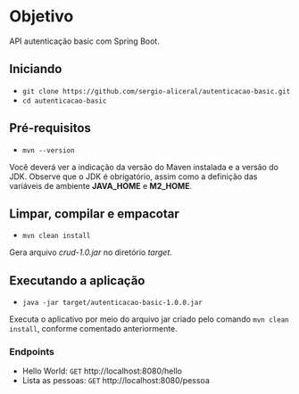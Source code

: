 # Objetivo
API autenticação basic com Spring Boot.

## Iniciando

- `git clone https://github.com/sergio-aliceral/autenticacao-basic.git`
- `cd autenticacao-basic`

## Pré-requisitos
- `mvn --version`<br>

Você deverá ver a indicação da versão do Maven instalada e a versão do JDK. Observe que o JDK é obrigatório, assim como a definição das variáveis de ambiente **JAVA_HOME** e **M2_HOME**.

## Limpar, compilar e empacotar
- `mvn clean install`<br>

Gera arquivo _crud-1.0.jar_ no diretório _target_.

## Executando a aplicação
- `java -jar target/autenticacao-basic-1.0.0.jar`<br>

Executa o aplicativo por meio do arquivo jar criado pelo comando `mvn clean install`, conforme comentado anteriormente.

### Endpoints

- Hello World: `GET` http://localhost:8080/hello
- Lista as pessoas: `GET` http://localhost:8080/pessoa
